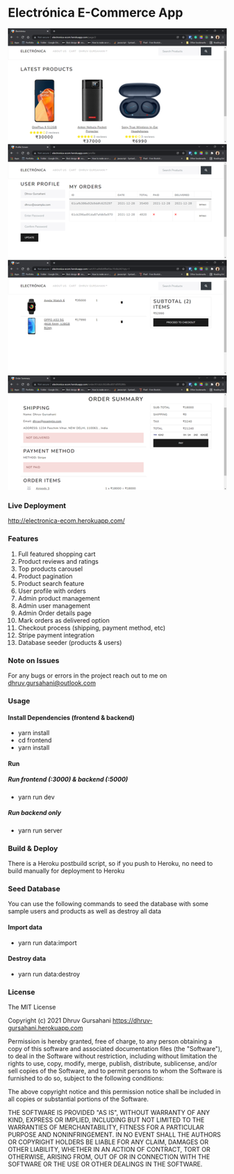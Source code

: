 # Electrónica E-Commerce App

![Home Screen](/app_ss/home_page.png?raw=true)
![Profile Screen](/app_ss/profile_page.png?raw=true)
![Cart](/app_ss/cart_page.png?raw=true)
![Order Summary Screen](/app_ss/order_summary.png?raw=true)

### Live Deployment

http://electronica-ecom.herokuapp.com/

### Features

1. Full featured shopping cart
2. Product reviews and ratings
3. Top products carousel
4. Product pagination
5. Product search feature
6. User profile with orders
7. Admin product management
8. Admin user management
9. Admin Order details page
10. Mark orders as delivered option
11. Checkout process (shipping, payment method, etc)
12. Stripe payment integration
13. Database seeder (products & users)

### Note on Issues

For any bugs or errors in the project reach out to me on dhruv.gursahani@outlook.com

### Usage

#### Install Dependencies (frontend & backend)

- yarn install
- cd frontend
- yarn install

#### Run

##### Run frontend (:3000) & backend (:5000)

- yarn run dev

##### Run backend only

- yarn run server

### Build & Deploy

There is a Heroku postbuild script, so if you push to Heroku, no need to build manually for deployment to Heroku

### Seed Database

You can use the following commands to seed the database with some sample users and products as well as destroy all data

#### Import data

- yarn run data:import

#### Destroy data

- yarn run data:destroy

### License

The MIT License

Copyright (c) 2021 Dhruv Gursahani https://dhruv-gursahani.herokuapp.com

Permission is hereby granted, free of charge, to any person obtaining a copy of this software and associated documentation files (the "Software"), to deal in the Software without restriction, including without limitation the rights to use, copy, modify, merge, publish, distribute, sublicense, and/or sell copies of the Software, and to permit persons to whom the Software is furnished to do so, subject to the following conditions:

The above copyright notice and this permission notice shall be included in all copies or substantial portions of the Software.

THE SOFTWARE IS PROVIDED "AS IS", WITHOUT WARRANTY OF ANY KIND, EXPRESS OR IMPLIED, INCLUDING BUT NOT LIMITED TO THE WARRANTIES OF MERCHANTABILITY, FITNESS FOR A PARTICULAR PURPOSE AND NONINFRINGEMENT. IN NO EVENT SHALL THE AUTHORS OR COPYRIGHT HOLDERS BE LIABLE FOR ANY CLAIM, DAMAGES OR OTHER LIABILITY, WHETHER IN AN ACTION OF CONTRACT, TORT OR OTHERWISE, ARISING FROM, OUT OF OR IN CONNECTION WITH THE SOFTWARE OR THE USE OR OTHER DEALINGS IN THE SOFTWARE.
